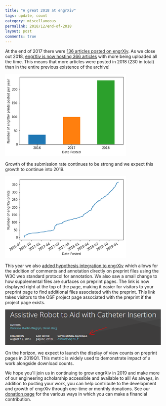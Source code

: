 ```yaml
---
title: "A great 2018 at engrXiv"
tags: update, count
category: miscellaneous
permalink: 2018/12/end-of-2018
layout: post
comments: true
---
```


At the end of 2017 there were [136 articles posted on engrXiv](http://blog.engrxiv.org/2017/12/MMXVII). As we close out 2018, [engrXiv is now hosting 366 articles](https://engrxiv.org/discover) with more being uploaded all the time. This means that more articles were posted in 2018 (230 in total) than in the entire previous existence of the archive!

![engrXiv print count by year](/images/20181231_engrxiv-prints-by-year.png)  

Growth of the submission rate continues to be strong and we expect this growth to continue into 2019.

![engrXiv cumulative print count](/images/20181231_post-count.png)  

This year we also [added hypothesis integration to engrXiv](https://blog.engrxiv.org/2018/07/hypothesis-integration) which allows for the addition of comments and annotation directly on preprint files using the W3C web standard protocol for annotation. We also saw a small change to how supplemental files are surfaces on preprint pages. The link is now displayed right at the top of the page, making it easier for visitors to your preprint page to find additional files associated with the preprint. This link takes visitors to the OSF project page associated with the preprint if the project page exists.

![new link to supplemental files](/images/20181231_suppl.png)

On the horizon, we expect to launch the display of view counts on preprint pages in 2019Q1. This metric is widely used to demonstrate impact of a work alongside download counts.

We hope you'll join us in continuing to grow engrXiv in 2019 and make more of our engineering scholarship accessible and available to all! As always, in addition to posting your work, you can help contribute to the development and growth of engrXiv through one-time or monthly donations. See our [donation page](https://blog.engrxiv.org/donate/) for the various ways in which you can make a financial contribution.
